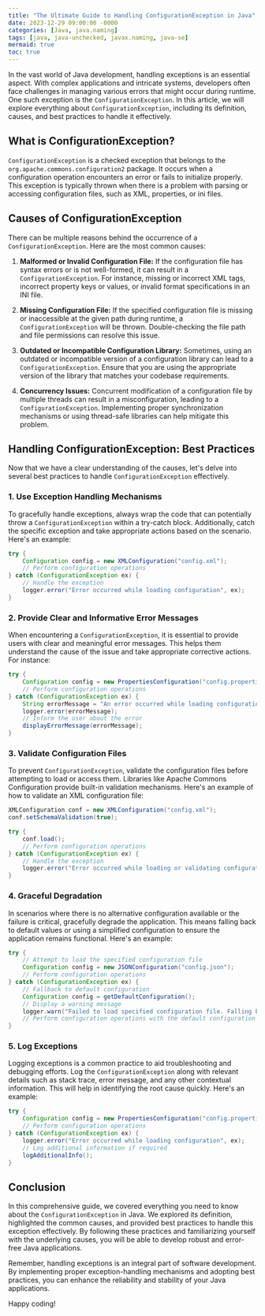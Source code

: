 ```yaml
---
title: "The Ultimate Guide to Handling ConfigurationException in Java"
date: 2023-12-29 09:00:00 -0000
categories: [Java, java.naming]
tags: [java, java-unchecked, javax.naming, java-se]
mermaid: true
toc: true
---
```



In the vast world of Java development, handling exceptions is an essential aspect. With complex applications and intricate systems, developers often face challenges in managing various errors that might occur during runtime. One such exception is the `ConfigurationException`. In this article, we will explore everything about `ConfigurationException`, including its definition, causes, and best practices to handle it effectively.

## What is ConfigurationException?

`ConfigurationException` is a checked exception that belongs to the `org.apache.commons.configuration2` package. It occurs when a configuration operation encounters an error or fails to initialize properly. This exception is typically thrown when there is a problem with parsing or accessing configuration files, such as XML, properties, or ini files.

## Causes of ConfigurationException

There can be multiple reasons behind the occurrence of a `ConfigurationException`. Here are the most common causes:

1. **Malformed or Invalid Configuration File:** If the configuration file has syntax errors or is not well-formed, it can result in a `ConfigurationException`. For instance, missing or incorrect XML tags, incorrect property keys or values, or invalid format specifications in an INI file.

2. **Missing Configuration File:** If the specified configuration file is missing or inaccessible at the given path during runtime, a `ConfigurationException` will be thrown. Double-checking the file path and file permissions can resolve this issue.

3. **Outdated or Incompatible Configuration Library:** Sometimes, using an outdated or incompatible version of a configuration library can lead to a `ConfigurationException`. Ensure that you are using the appropriate version of the library that matches your codebase requirements.

4. **Concurrency Issues:** Concurrent modification of a configuration file by multiple threads can result in a misconfiguration, leading to a `ConfigurationException`. Implementing proper synchronization mechanisms or using thread-safe libraries can help mitigate this problem.

## Handling ConfigurationException: Best Practices

Now that we have a clear understanding of the causes, let's delve into several best practices to handle `ConfigurationException` effectively.

### 1. Use Exception Handling Mechanisms

To gracefully handle exceptions, always wrap the code that can potentially throw a `ConfigurationException` within a try-catch block. Additionally, catch the specific exception and take appropriate actions based on the scenario. Here's an example:

```java
try {
    Configuration config = new XMLConfiguration("config.xml");
    // Perform configuration operations
} catch (ConfigurationException ex) {
    // Handle the exception
    logger.error("Error occurred while loading configuration", ex);
}
```

### 2. Provide Clear and Informative Error Messages

When encountering a `ConfigurationException`, it is essential to provide users with clear and meaningful error messages. This helps them understand the cause of the issue and take appropriate corrective actions. For instance:

```java
try {
    Configuration config = new PropertiesConfiguration("config.properties");
    // Perform configuration operations
} catch (ConfigurationException ex) {
    String errorMessage = "An error occurred while loading configuration: " + ex.getMessage();
    logger.error(errorMessage);
    // Inform the user about the error
    displayErrorMessage(errorMessage);
}
```

### 3. Validate Configuration Files

To prevent `ConfigurationException`, validate the configuration files before attempting to load or access them. Libraries like Apache Commons Configuration provide built-in validation mechanisms. Here's an example of how to validate an XML configuration file:

```java
XMLConfiguration conf = new XMLConfiguration("config.xml");
conf.setSchemaValidation(true);

try {
    conf.load();
    // Perform configuration operations
} catch (ConfigurationException ex) {
    // Handle the exception
    logger.error("Error occurred while loading or validating configuration", ex);
}
```

### 4. Graceful Degradation

In scenarios where there is no alternative configuration available or the failure is critical, gracefully degrade the application. This means falling back to default values or using a simplified configuration to ensure the application remains functional. Here's an example:

```java
try {
    // Attempt to load the specified configuration file
    Configuration config = new JSONConfiguration("config.json");
    // Perform configuration operations
} catch (ConfigurationException ex) {
    // Fallback to default configuration
    Configuration config = getDefaultConfiguration();
    // Display a warning message
    logger.warn("Failed to load specified configuration file. Falling back to default configuration.");
    // Perform configuration operations with the default configuration
}
```

### 5. Log Exceptions

Logging exceptions is a common practice to aid troubleshooting and debugging efforts. Log the `ConfigurationException` along with relevant details such as stack trace, error message, and any other contextual information. This will help in identifying the root cause quickly. Here's an example:

```java
try {
    Configuration config = new PropertiesConfiguration("config.properties");
    // Perform configuration operations
} catch (ConfigurationException ex) {
    logger.error("Error occurred while loading configuration", ex);
    // Log additional information if required
    logAdditionalInfo();
}
```

## Conclusion

In this comprehensive guide, we covered everything you need to know about the `ConfigurationException` in Java. We explored its definition, highlighted the common causes, and provided best practices to handle this exception effectively. By following these practices and familiarizing yourself with the underlying causes, you will be able to develop robust and error-free Java applications.

Remember, handling exceptions is an integral part of software development. By implementing proper exception-handling mechanisms and adopting best practices, you can enhance the reliability and stability of your Java applications.

Happy coding!
